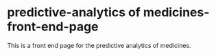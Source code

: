 # predictive-analytics of medicines-front-end-page
This is a front end page for the predictive analytics of medicines.
